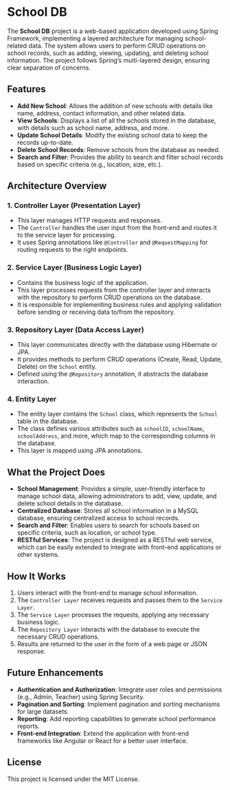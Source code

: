 # School DB

The **School DB** project is a web-based application developed using Spring Framework, implementing a layered architecture for managing school-related data. The system allows users to perform CRUD operations on school records, such as adding, viewing, updating, and deleting school information. The project follows Spring’s multi-layered design, ensuring clear separation of concerns.

## Features

- **Add New School**: Allows the addition of new schools with details like name, address, contact information, and other related data.
- **View Schools**: Displays a list of all the schools stored in the database, with details such as school name, address, and more.
- **Update School Details**: Modify the existing school data to keep the records up-to-date.
- **Delete School Records**: Remove schools from the database as needed.
- **Search and Filter**: Provides the ability to search and filter school records based on specific criteria (e.g., location, size, etc.).

## Architecture Overview

### 1. Controller Layer (Presentation Layer)
- This layer manages HTTP requests and responses.
- The `Controller` handles the user input from the front-end and routes it to the service layer for processing.
- It uses Spring annotations like `@Controller` and `@RequestMapping` for routing requests to the right endpoints.

### 2. Service Layer (Business Logic Layer)
- Contains the business logic of the application.
- This layer processes requests from the controller layer and interacts with the repository to perform CRUD operations on the database.
- It is responsible for implementing business rules and applying validation before sending or receiving data to/from the repository.

### 3. Repository Layer (Data Access Layer)
- This layer communicates directly with the database using Hibernate or JPA.
- It provides methods to perform CRUD operations (Create, Read, Update, Delete) on the `School` entity.
- Defined using the `@Repository` annotation, it abstracts the database interaction.

### 4. Entity Layer
- The entity layer contains the `School` class, which represents the `School` table in the database.
- The class defines various attributes such as `schoolID`, `schoolName`, `schoolAddress`, and more, which map to the corresponding columns in the database.
- This layer is mapped using JPA annotations.

## What the Project Does

- **School Management**: Provides a simple, user-friendly interface to manage school data, allowing administrators to add, view, update, and delete school details in the database.
- **Centralized Database**: Stores all school information in a MySQL database, ensuring centralized access to school records.
- **Search and Filter**: Enables users to search for schools based on specific criteria, such as location, or school type.
- **RESTful Services**: The project is designed as a RESTful web service, which can be easily extended to integrate with front-end applications or other systems.

## How It Works

1. Users interact with the front-end to manage school information.
2. The `Controller Layer` receives requests and passes them to the `Service Layer`.
3. The `Service Layer` processes the requests, applying any necessary business logic.
4. The `Repository Layer` interacts with the database to execute the necessary CRUD operations.
5. Results are returned to the user in the form of a web page or JSON response.

## Future Enhancements

- **Authentication and Authorization**: Integrate user roles and permissions (e.g., Admin, Teacher) using Spring Security.
- **Pagination and Sorting**: Implement pagination and sorting mechanisms for large datasets.
- **Reporting**: Add reporting capabilities to generate school performance reports.
- **Front-end Integration**: Extend the application with front-end frameworks like Angular or React for a better user interface.

## License
This project is licensed under the MIT License.
